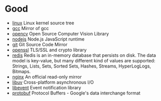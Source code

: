 # Good

- [linux](https://github.com/torvalds/linux) Linux kernel source tree
- [gcc](https://github.com/gcc-mirror/gcc) Mirror of gcc
- [opencv](https://github.com/Itseez/opencv) Open Source Computer Vision Library
- [nodejs](https://github.com/nodejs/node) Node.js JavaScript runtime
- [git](https://github.com/git/git) Git Source Code Mirror 
- [openssl](https://github.com/openssl/openssl) TLS/SSL and crypto library
- [redis](https://github.com/antirez/redis) Redis is an in-memory database that persists on disk. The data model is key-value, but many different kind of values are supported: Strings, Lists, Sets, Sorted Sets, Hashes, Streams, HyperLogLogs, Bitmaps. 
- [nginx](https://github.com/nginx/nginx) An official read-only mirror
- [libuv](https://github.com/libuv/libuv) Cross-platform asynchronous I/O
- [libevent](https://github.com/libevent/libevent) Event notification library
- [protobuf](https://github.com/google/protobuf) Protocol Buffers - Google's data interchange format 


